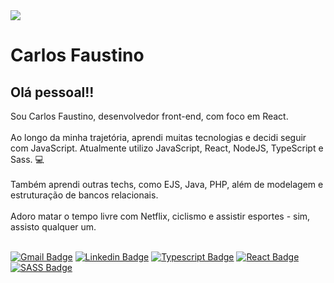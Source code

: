 
<img src="https://avatars3.githubusercontent.com/u/52840669?s=460&u=b3c575a859413727fd2955e65003b429fe90edab&v=4" width="auto" />

# Carlos Faustino

## Olá pessoal!!

Sou Carlos Faustino, desenvolvedor front-end, com foco em React.  <br><br>
Ao longo da minha trajetória, aprendi muitas tecnologias e decidi seguir com JavaScript. Atualmente utilizo JavaScript, React, NodeJS, TypeScript e Sass. :computer:<br><br>
Também aprendi outras techs, como EJS, Java, PHP, além de modelagem e estruturação de bancos relacionais.<br><br>
Adoro matar o tempo livre com Netflix, ciclismo e assistir esportes - sim, assisto qualquer um.<br><br>

[![Gmail Badge](https://img.shields.io/badge/-Gmail-c14438?style=flat-square&logo=Gmail&logoColor=white&link=mailto:chfcchfc96@gmail.com)](mailto:chfcchfc96@gmail.com)
[![Linkedin Badge](https://img.shields.io/badge/-LinkedIn-blue?style=flat-square&logo=Linkedin&logoColor=white&link=https://www.linkedin.com/in/carlos-faustino-992868115)](https://www.linkedin.com/in/carlos-faustino-992868115)
[![Typescript Badge](https://img.shields.io/badge/TypeScript-007ACC?style=flat-square&logo=typescript&logoColor=white)](https://www.typescriptlang.org/)
[![React Badge](https://img.shields.io/badge/React-20232A?style=flat-square&logo=react&logoColor=61DAFB)](https://reactjs.org/)
[![SASS Badge](https://img.shields.io/badge/Sass-CC6699?style=flat-square&logo=sass&logoColor=white)](https://sass-lang.com/)
